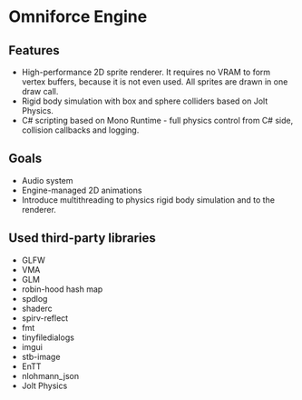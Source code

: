 # Omniforce Engine

## Features
* High-performance 2D sprite renderer. It requires no VRAM to form vertex buffers, because it is not even used. All sprites are drawn in one draw call.
* Rigid body simulation with box and sphere colliders based on Jolt Physics.
* C# scripting based on Mono Runtime - full physics control from C# side, collision callbacks and logging.

## Goals
* Audio system
* Engine-managed 2D animations
* Introduce multithreading to physics rigid body simulation and to the renderer.

## Used third-party libraries
* GLFW
* VMA
* GLM
* robin-hood hash map
* spdlog
* shaderc
* spirv-reflect
* fmt
* tinyfiledialogs
* imgui
* stb-image
* EnTT
* nlohmann_json
* Jolt Physics
